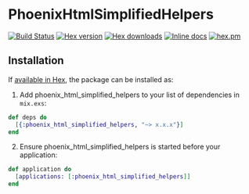 # PhoenixHtmlSimplifiedHelpers

[![Build Status](http://img.shields.io/travis/ikeikeikeike/phoenix_html_simplified_helpers.svg?style=flat-square)](http://travis-ci.org/ikeikeikeike/phoenix_html_simplified_helpers)
[![Hex version](https://img.shields.io/hexpm/v/phoenix_html_simplified_helpers.svg "Hex version")](https://hex.pm/packages/phoenix_html_simplified_helpers)
[![Hex downloads](https://img.shields.io/hexpm/dt/phoenix_html_simplified_helpers.svg "Hex downloads")](https://hex.pm/packages/phoenix_html_simplified_helpers)
[![Inline docs](https://inch-ci.org/github/ikeikeikeike/phoenix_html_simplified_helpers.svg)](http://inch-ci.org/github/ikeikeikeike/phoenix_html_simplified_helpers)
[![hex.pm](https://img.shields.io/hexpm/l/ltsv.svg)](https://github.com/ikeikeikeike/phoenix_html_simplified_helpers/blob/master/LICENSE)

## Installation

If [available in Hex](https://hex.pm/docs/publish), the package can be installed as:

  1. Add phoenix_html_simplified_helpers to your list of dependencies in `mix.exs`:

  ```elixir
  def deps do
    [{:phoenix_html_simplified_helpers, "~> x.x.x"}]
  end
  ```

  2. Ensure phoenix_html_simplified_helpers is started before your application:

  ```elixir
  def application do
    [applications: [:phoenix_html_simplified_helpers]]
  end
  ```
